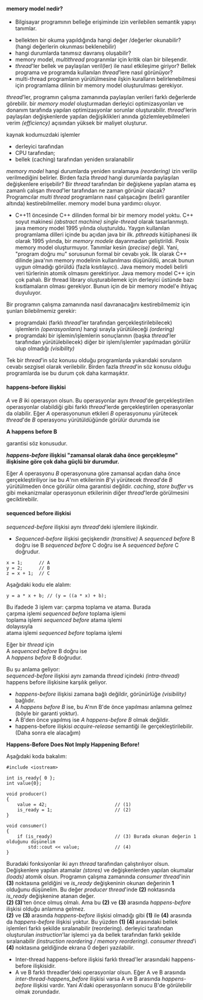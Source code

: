 #### memory model nedir?

+ Bilgisayar programının belleğe erişiminde izin verilebilen semantik yapıyı tanımlar.
- bellekten bir okuma yapıldığında hangi değer /değerler okunabilir? (hangi değerlerin okunması beklenebilir)
- hangi durumlarda tanımsız davranış oluşabilir?
- memory model, _multithread_ progranmlar için kritik olan bir bileşendir.
- _thread_'ler bellek ve paylaşılan veril(ler) ile nasıl etkileşime giriyor? Bellek programa ve programda kullanılan _thread_'lere nasıl görünüyor?
- multi-thread programların yürütülmesine ilşkin kuralların belirlenebilmesi için programlama dilinin bir memory model oluşturulması gerekiyor.

_thread_'ler, programın çalışma zamanında paylaşılan verileri farklı değerlerde görebilir. bir _memory model_ oluşturmadan derleyici optimizasyonları ve donanım tarafında yapılan optimizasyonlar sorunlar oluşturabilir. _thread_'lerin paylaşılan değişkenlerde yapılan değişiklikleri anında gözlemleyebilmeleri verim _(efficiency)_ açısından  yüksek bir maliyet oluşturur.<br>

kaynak kodumuzdaki işlemler 
- derleyici tarafından
- CPU tarafından;
- bellek (caching) tarafından yeniden sıralanabilir

_memory model_ hangi durumlarda yeniden sıralamaya _(reordering)_ izin verilip verilmediğini belirler. Birden fazla _thread_ hangi durumlarda paylaşılan değişkenlere erişebilir? Bir _thread_ tarafından bir değişkene yapılan atama eş zamanlı çalışan _thread_'ler tarafından ne zaman görünür olacak?
Programcılar _multi thread_ programların nasıl çalışacağını (belirli garantiler altında) kestirebilmeliler. memory model buna yardımcı oluyor.

- C++11 öncesinde C++ dilinden formal bir bir memory model yoktu. C++ soyut makinesi _(abstract machine)_ _single-thread_ olarak tasarlanmıştı. java memory model 1995 yılında oluşturuldu. Yaygın kullanılan programlama dilleri içinde bu açıdan java bir ilk. _pthreads_ kütüphanesi ilk olarak 1995 yılında, bir _memory modele_ dayanmadan geliştirildi. Posix memory model oluşturmuyor. Tanımlar kesin _(precise)_ değil. Yani, "program doğru mu" sorusunun formal bir cevabı yok. İlk olarak C++ dilinde java'nın memory modelinin kullanılması düşünüldü, ancak bunun uygun olmadığı görüldü (fazla kısıtılayıcı). Java memory modeli belirli veri türlerinin atomik olmasını gerektiriyor. Java memory model C++ için çok pahalı. Bir thread library oluşturabilemek için derleyici üstünde bazı kısıtlamaların olması gerekiyor. Bunun için de bir memory model'e ihtiyaç duyuluyor.

Bir programın çalışma zamanında nasıl davranacağını kestirebilmemiz için şunları bilebilmemiz gerekir:
- programdaki (farklı _thread_'ler tarafından gerçekleştirilebilecek) işlemlerin _(operasyonların)_ hangi sırayla yürütüleceği _(ordering)_
- programdaki bir işlemin/işlemlerin sonuçlarının (başka _thread_'ler tarafından yürütülebilecek) diğer bir işlem/işlemler yapılmadan görülür olup olmadığı _(visibility)_

Tek bir _thread_'in söz konusu olduğu programlarda yukarıdaki soruların cevabı sezgisel olarak verilebilir.
Birden fazla _thread_'in söz konusu olduğu programlarda ise bu durum çok daha karmaşıktır.

#### happens-before ilişkisi

_A_ ve _B_ iki operasyon olsun. Bu operasyonlar aynı _thread_'de gerçekleştirilen operasyonlar olabildiği gibi farklı _thread_'lerde gerçekleştirilen operasyonlar da olabilir. Eğer _A_ operasyonunun etkileri _B_ operasyonunu yürütecek _thread_'de _B_ operasyonu yürütüldüğünde görülür durumda ise

**A happens before B** <br>

garantisi söz konusudur.

**_happens-before_ ilişkisi "zamansal olarak daha önce gerçekleşme" ilişkisine göre çok daha güçlü bir durumdur.**

Eğer _A_ operasyonu _B_ operasyonuna göre zamansal açıdan daha önce gerçekleştiriliyor ise bu _A_'nın etkilerinin _B_'yi yürütecek _thread_'de _B_ yürütülmeden önce görülür olma garantisi değildir. _caching_, _store buffer_ vs gibi mekanizmalar operasyonun etkilerinin diğer _thread_'lerde görülmesini geciktirebilir.

#### sequenced before ilişkisi
_sequenced-before_ ilişkisi aynı _thread_'deki işlemlere ilişkindir.

- _Sequenced-before_ ilişkisi geçişkendir _(transitive)_ 
A _sequenced before_ B  doğru ise
B _sequenced before_ C  doğru ise
A _sequenced before_ C  doğrudur.

```
x = 1; 		// A
y = 2; 		// B
z = x + 1;	// C
```

Aşağıdaki kodu ele alalım:<br>

```
y = a * x + b; // (y = ((a * x) + b);
```
Bu ifadede 3 işlem var: çarpma toplama ve atama. Burada<br>
çarpma işlemi  _sequenced before_ toplama işlemi <br>
toplama işlemi _sequenced before_ atama işlemi <br>
dolayısıyla <br>
atama işlemi _sequenced before_ toplama işlemi <br>

Eğer bir _thread_ için <br>
A _sequenced before_ B doğru ise <br>
A _happens before_ B doğrudur.<br>

Bu şu anlama geliyor:<br>
_sequenced-before_ ilişkisi aynı zamanda _thread_ içindeki _(intra-thread)_ happens before ilişkisine karşılık geliyor.<br>

- _happens-before_ ilişkisi zamana bağlı değildir, görünürlüğe _(visibility)_ bağlıdır.
- _A happens before B_ ise, bu A'nın B'de önce yapılması anlamına gelmez (böyle bir garanti yoktur).
- A B'den önce yapılmış ise _A happens-before B_ olmak değildir.
- happens-before ilişkisi _acquire-release_ semantiği ile gerçekleştirilebilir. (Daha sonra ele alacağım)

**Happens-Before Does Not Imply Happening Before!**

Aşağıdaki koda bakalım:
```
#include <iostream>

int is_ready{ 0 };
int value{0};

void producer()
{
    value = 42;                         // (1)
    is_ready = 1;                       // (2)
}

void consumer()
{
    if (is_ready)                       // (3) Burada okunan değerin 1 olduğunu düşünelim
        std::cout << value;             // (4)
}
```
Buradaki fonksiyonlar iki ayrı _thread_ tarafından çalıştırılıyor olsun. Değişkenlere yapılan atamalar _(stores)_ ve değişkenlerden yapılan okumalar _(loads)_ atomik olsun. Programın çalışma zamanında _consumer thread_'inin **(3)** noktasına geldiğini ve _is_ready_ değişkeninin okunan değerinin **1** olduğunu düşünelim. Bu değer _producer thread_'inde **(2)** noktasında _is_ready_ değişkenine atanan değer. <br>
**(2) (3)**'ten önce olmuş olmalı. Ama bu **(2)** ve **(3)** arasında _happens-before_ ilişkisi olduğu anlamına gelmez.<br>
**(2)** ve **(3)** arasında _happens-before_ ilişkisi olmadığı gibi **(1)** ile **(4)** arasında da _happens-before_ ilişkisi yoktur. Bu yüzden **(1) (4)** arasındaki bellek işlemleri farklı şekilde sıralanabilir (reordering). derleyici tarafından oluşturulan _instruction_'lar işlemci ya da bellek tarafından farklı şekilde sıralanabilir _(instruction reordering / memory reordering)_. _consumer thread_'i **(4)** noktasına geldiğinde ekrana 0 değeri yazılabilir.

- Inter-thread happens-before ilişkisi farklı thread'ler arasındaki happens-before ilişkisidir.
- A ve B farklı threadler'deki operasyonlar olsun. Eğer A ve B arasında _inter-thread-happens_before_ ilişkisi varsa A ve B arasında _happens-before_ ilişkisi vardır. Yani A'daki operasyonların sonucu B'de görülebilir olmak zorundadır.
